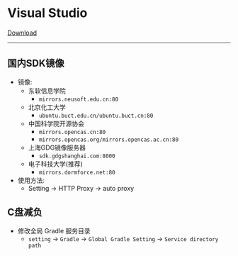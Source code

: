 # Visual Studio

[Download](https://developer.android.com/studio/index.html)

***

## 国内SDK镜像
* 镜像:
  * 东软信息学院
    * `mirrors.neusoft.edu.cn:80`
  * 北京化工大学
    * `ubuntu.buct.edu.cn/ubuntu.buct.cn:80`
  * 中国科学院开源协会
    * `mirrors.opencas.cn:80`
    * `mirrors.opencas.org/mirrors.opencas.ac.cn:80`
  * 上海GDG镜像服务器
    * `sdk.gdgshanghai.com:8000`
  * 电子科技大学(推荐)
    * `mirrors.dormforce.net:80`
* 使用方法:
  * Setting -> HTTP Proxy -> auto proxy

## C盘减负
* 修改全局 Gradle 服务目录
  * `setting` -> `Gradle` -> `Global Gradle Setting` -> `Service directory path`

